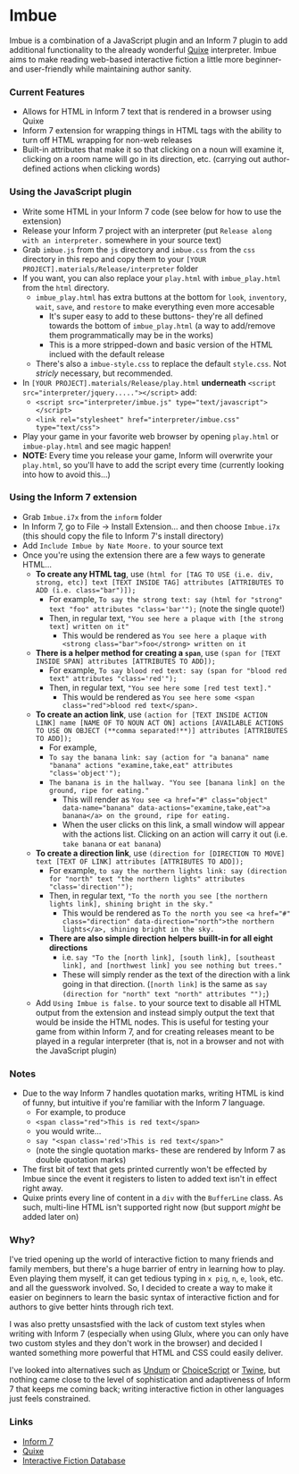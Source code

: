 # Imbue

Imbue is a combination of a JavaScript plugin and an Inform 7 plugin to add additional functionality to the already wonderful [Quixe](https://github.com/erkyrath/quixe/) interpreter. Imbue aims to make reading web-based interactive fiction a little more beginner- and user-friendly while maintaining author sanity.

### Current Features
- Allows for HTML in Inform 7 text that is rendered in a browser using Quixe
- Inform 7 extension for wrapping things in HTML tags with the ability to turn off HTML wrapping for non-web releases
- Built-in attributes that make it so that clicking on a noun will examine it, clicking on a room name will go in its direction, etc. (carrying out author-defined actions when clicking words)

### Using the JavaScript plugin
- Write some HTML in your Inform 7 code (see below for how to use the extension)
- Release your Inform 7 project with an interpreter (put `Release along with an interpreter.` somewhere in your source text)
- Grab `imbue.js` from the `js` directory and `imbue.css` from the `css` directory in this repo and copy them to your `[YOUR PROJECT].materials/Release/interpreter` folder
- If you want, you can also replace your `play.html` with `imbue_play.html` from the `html` directory.
  - `imbue_play.html` has extra buttons at the bottom for `look`, `inventory`, `wait`, `save`, and `restore` to make everything even more accesable
    - It's super easy to add to these buttons- they're all defined towards the bottom of `imbue_play.html` (a way to add/remove them programmatically may be in the works)
    - This is a more stripped-down and basic version of the HTML inclued with the default release
  - There's also a `imbue-style.css` to replace the default `style.css`. Not *stricly* necessary, but recommended.
- In `[YOUR PROJECT].materials/Release/play.html` **underneath** `<script src="interpreter/jquery....."></script>` add:
  - `<script src="interpreter/imbue.js" type="text/javascript"></script>`
  - `<link rel="stylesheet" href="interpreter/imbue.css" type="text/css">`
- Play your game in your favorite web browser by opening `play.html` or `imbue-play.html` and see magic happen!
- **NOTE:** Every time you release your game, Inform will overwrite your `play.html`, so you'll have to add the script every time (currently looking into how to avoid this...)

### Using the Inform 7 extension
- Grab `Imbue.i7x` from the `inform` folder
- In Inform 7, go to File -> Install Extension... and then choose `Imbue.i7x` (this should copy the file to Inform 7's install directory)
- Add `Include Imbue by Nate Moore.` to your source text
- Once you're using the extension there are a few ways to generate HTML...
  - **To create any HTML tag**, use `(html for [TAG TO USE (i.e. div, strong, etc)] text [TEXT INSIDE TAG] attributes [ATTRIBUTES TO ADD (i.e. class="bar")]);`
    - For example, `To say the strong text: say (html for "strong" text "foo" attributes "class='bar'");` (note the single quote!)
    - Then, in regular text, `"You see here a plaque with [the strong text] written on it"`
      - This would be rendered as `You see here a plaque with <strong class="bar">foo</strong> written on it`
  - **There is a helper method for creating a `span`**, use `(span for [TEXT INSIDE SPAN] attributes [ATTRIBUTES TO ADD]);`
    - For example, `To say blood red text: say (span for "blood red text" attributes "class='red'");`
    - Then, in regular text, `"You see here some [red test text]."`
      - This would be rendered as `You see here some <span class="red">blood red text</span>.`
  - **To create an action link**, use `(action for [TEXT INSIDE ACTION LINK] name [NAME OF TO NOUN ACT ON] actions [AVAILABLE ACTIONS TO USE ON OBJECT (**comma separated!**)] attributes [ATTRIBUTES TO ADD]);`
    - For example,
    - `To say the banana link: say (action for "a banana" name "banana" actions "examine,take,eat" attributes "class='object'");`
    - `The banana is in the hallway. "You see [banana link] on the ground, ripe for eating."`
      - This will render as `You see <a href="#" class="object" data-name="banana" data-actions="examine,take,eat">a banana</a> on the ground, ripe for eating.`
      - When the user clicks on this link, a small window will appear with the actions list. Clicking on an action will carry it out (i.e. `take banana` or `eat banana`)
  - **To create a direction link**, use `(direction for [DIRECTION TO MOVE] text [TEXT OF LINK] attributes [ATTRIBUTES TO ADD]);`
    - For example, `to say the northern lights link: say (direction for "north" text "the northern lights" attributes "class='direction'");`
    - Then, in regular text, `"To the north you see [the northern lights link], shining bright in the sky."`
      - This would be rendered as `To the north you see <a href="#" class="direction" data-direction="north">the northern lights</a>, shining bright in the sky.`
    - **There are also simple direction helpers buillt-in for all eight directions**
      - i.e. `say "To the [north link], [south link], [southeast link], and [northwest link] you see nothing but trees."`
      - These will simply render as the text of the direction with a link going in that direction. (`[north link]` is the same as `say (direction for "north" text "north" attributes "");`)
  - Add `Using Imbue is false.` to your source text to disable all HTML output from the extension and instead simply output the text that would be inside the HTML nodes. This is useful for testing your game from within Inform 7, and for creating releases meant to be played in a regular interpreter (that is, not in a browser and not with the JavaScript plugin)

### Notes
- Due to the way Inform 7 handles quotation marks, writing HTML is kind of funny, but intuitive if you're familiar with the Inform 7 language.
  - For example, to produce
  - `<span class="red">This is red text</span>`
  - you would write...
  - `say "<span class='red'>This is red text</span>"`
  - (note the single quotation marks- these are rendered by Inform 7 as double quotation marks)
- The first bit of text that gets printed currently won't be effected by Imbue since the event it registers to listen to added text isn't in effect right away.
- Quixe prints every line of content in a `div` with the `BufferLine` class. As such, multi-line HTML isn't supported right now (but support *might* be added later on)

### Why?
I've tried opening up the world of interactive fiction to many friends and family members, but there's a huge barrier of entry in learning how to play. Even playing them myself, it can get tedious typing in `x pig`, `n`, `e`, `look`, etc. and all the guesswork involved. So, I decided to create a way to make it easier on beginners to learn the basic syntax of interactive fiction and for authors to give better hints through rich text.

I was also pretty unsastsfied with the lack of custom text styles when writing with Inform 7 (especially when using Glulx, where you can only have two custom styles and they don't work in the browser) and decided I wanted something more powerful that HTML and CSS could easily deliver.

I've looked into alternatives such as [Undum](http://undum.com/) or [ChoiceScript](https://www.choiceofgames.com/make-your-own-games/choicescript-intro/) or [Twine](https://twinery.org/), but nothing came close to the level of sophistication and adaptiveness of Inform 7 that keeps me coming back; writing interactive fiction in other languages just feels constrained.

### Links
- [Inform 7](http://inform7.com/)
- [Quixe](http://eblong.com/zarf/glulx/quixe/)
- [Interactive Fiction Database](http://ifdb.tads.org/)
